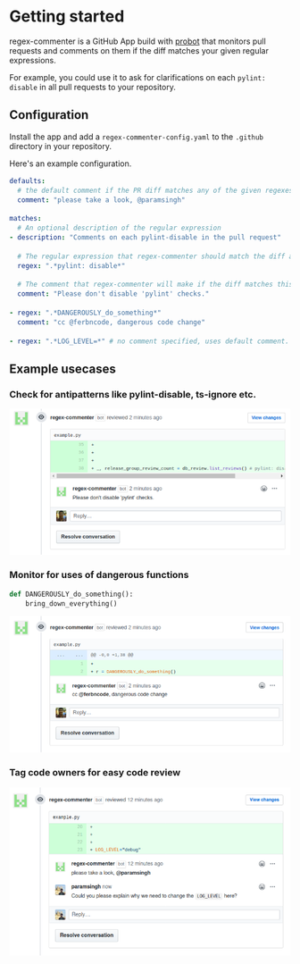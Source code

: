 # Getting started

regex-commenter is a GitHub App build with [probot](https://probot.github.io/) that monitors pull requests
and comments on them if the diff matches your given regular expressions.

For example, you could use it to ask for clarifications on each `pylint: disable` in all pull
requests to your repository.

## Configuration

Install the app and add a `regex-commenter-config.yaml` to the `.github` directory in your repository.

Here's an example configuration.

```yaml
defaults:
  # the default comment if the PR diff matches any of the given regexes
  comment: "please take a look, @paramsingh"

matches:
  # An optional description of the regular expression
- description: "Comments on each pylint-disable in the pull request"

  # The regular expression that regex-commenter should match the diff against
  regex: ".*pylint: disable*"

  # The comment that regex-commenter will make if the diff matches this regex,
  comment: "Please don't disable 'pylint' checks."

- regex: ".*DANGEROUSLY_do_something*"
  comment: "cc @ferbncode, dangerous code change"

- regex: ".*LOG_LEVEL=*" # no comment specified, uses default comment.
```

## Example usecases

### Check for antipatterns like pylint-disable, ts-ignore etc.

![pylint disable example screenshot](img/pylint-disable.png)

### Monitor for uses of dangerous functions

```py
def DANGEROUSLY_do_something():
    bring_down_everything()
```

![monitoring dangerous function screenshot](img/dangerous_code.png)


### Tag code owners for easy code review

![log level owner comment screenshot](img/owner.png)
